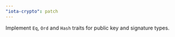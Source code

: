 ```yaml
---
"iota-crypto": patch
---
```


Implement `Eq`, `Ord` and `Hash` traits for public key and signature types.
